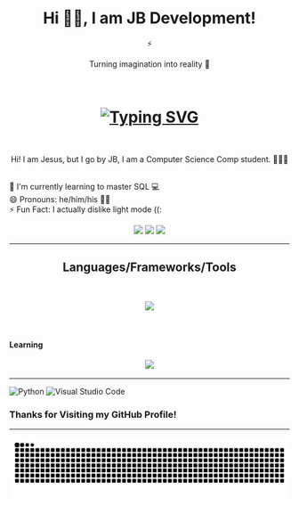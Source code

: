 <h1 align="center"> Hi 👋🏻, I am JB Development! </br> 
</h1>
<p align="center">  ⚡</p>
<p align="center">Turning imagination into reality 🚀</p>
<p align="center">
 <a href=" https://ko-fi.com/jbdevelopment" target="_blank"><img alt="" src="https://img.shields.io/badge/Help%20Me-ffdd00?style=for-the-badge&logo=buy-me-a-coffee&logoColor=black" style="vertical-align:center" /></a></p>



<h1 align="center">
<a href="https://git.io/typing-svg"><img src="https://readme-typing-svg.demolab.com?font=Fira+Code&pause=1000&center=true&vCenter=true&width=500&lines=%3C+hi+there!+%2F%3E" alt="Typing SVG" /></a>
</h1>
<br>
<p align="center">
  Hi! I am Jesus, but I go by JB, I am a Computer Science Comp student. 👨🏽‍💻
  </p>
  <p>
  <br>
  🌱 I'm currently learning to master SQL 💻
  <br>
  😄 Pronouns: he/him/his 👩🏻
  <br> 
  ⚡ Fun Fact: I actually dislike light mode ((:
  <br> 
  </p>
<div align="center"> 
  <a href="https://www.facebook.com/keigvn/" target="_blank">
    <img src="https://img.shields.io/badge/Facebook-1877F2?style=for-the-badge&logo=facebook&logoColor=white" target="_blank"></a>
 <a href="https://www.instagram.com/keyan.ai/" target="_blank">
   <img src="https://img.shields.io/badge/Instagram-E4405F?style=for-the-badge&logo=instagram&logoColor=white" target="_blank"></a> 
  <a href = "mailto:kayeannemirador@gmail.com">
    <img src="https://img.shields.io/badge/-Gmail-%23333?style=for-the-badge&logo=gmail&logoColor=white" target="_blank"></a>
</div>

<hr>
<h2 align="center">Languages/Frameworks/Tools</h2>
<br>
<p align="center">
  <a href="https://skillicons.dev">
    <img src="https://skillicons.dev/icons?i=github,html,css,js,java,bootstrap,tailwindcss-dark,visualstudio," /><br>
  </a>
</p>
<br>
<h4>Learning</h4>
<p align="center">
  <a href="https://skillicons.dev">
    <img src="https://skillicons.dev/icons?i=py,ruby,firebase" />
  </a>
</p>
<hr>



![Python](https://img.shields.io/badge/python-3670A0?style=for-the-badge&logo=python&logoColor=ffdd54)
![Visual Studio Code](https://img.shields.io/badge/Visual%20Studio%20Code-0078d7.svg?style=for-the-badge&logo=visual-studio-code&logoColor=white)

### Thanks for Visiting my GitHub Profile!

---
<p align="center">
<img src="https://github.com/VishwaGauravIn/VishwaGauravIn/blob/output/github-contribution-grid-snake.svg">
</p>
